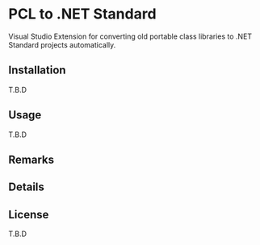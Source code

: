 # PCL to .NET Standard

Visual Studio Extension for converting old portable class libraries to .NET Standard projects automatically.

## Installation

T.B.D

## Usage

T.B.D

## Remarks

## Details


## License

T.B.D

